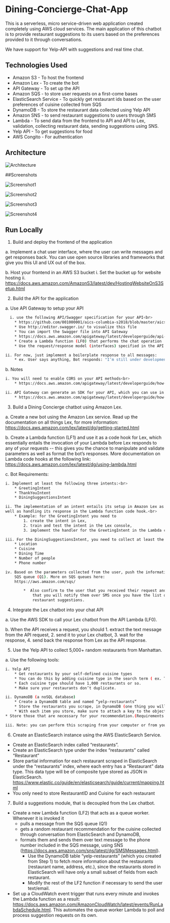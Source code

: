 
# Dining-Concierge-Chat-App

This is a serverless, micro service-driven web application created completely using AWS cloud services. The main application of this chatbot is to provide restaurant suggestions to its users based on the preferences provided to it through conversations.

We have support for Yelp-API with suggestions and real time chat.




## Technologies Used

- Amazon S3 - To host the frontend
- Amazon Lex - To create the bot
- API Gateway - To set up the API
- Amazon SQS - to store user requests on a first-come bases
- ElasticSearch Service - To quickly get restaurant ids based on the user preferences of cuisine collected from SQS
- DynamoDB - To store the restaurant data collected using Yelp API
- Amazon SNS - to send restaurant suggestions to users through SMS
- Lambda - To send data from the frontend to API and API to Lex, validation, collecting restaurant data, sending suggestions using SNS.
- Yelp API - To get suggestions for food
- AWS Congito - For authentication


## Architecture

![Architecture](https://github.com/Henish2000/Restaurant-Chatbot-Recommendation-System/blob/main/Screenshots/architecture_diagram.png)

##Screenshots

![Screenshot1](https://github.com/Henish2000/Restaurant-Chatbot-Recommendation-System/blob/main/Screenshots/chatbot1.png)

![Screenshot2](https://github.com/Henish2000/Restaurant-Chatbot-Recommendation-System/blob/main/Screenshots/chatbot2.png)

![Screenshot3](https://github.com/Henish2000/Restaurant-Chatbot-Recommendation-System/blob/main/Screenshots/chatbot3.png)

![Screenshot4](https://github.com/Henish2000/Restaurant-Chatbot-Recommendation-System/blob/main/Screenshots/chatbot4.png)


## Run Locally

1. Build and deploy the frontend of the application

a. Implement a chat user interface, where the user can write messages and get responses back. You can use open source libraries and frameworks that give you this UI and UX out of the box.

b. Host your frontend in an AWS S3 bucket i. Set the bucket up for website hosting ii. https://docs.aws.amazon.com/AmazonS3/latest/dev/HostingWebsiteOnS3Setup.html

2. Build the API for the application

a. Use API Gateway to setup your API

```bash
  i. use the following API/Swagger specification for your API<br>
    * https://github.com/001000001/aics-columbia-s2018/blob/master/aics-swagger.yaml
    * Use http://editor.swagger.io/ to visualize this file
    * You can import the Swagger file into API Gateway
    * https://docs.aws.amazon.com/apigateway/latest/developerguide/api-gateway-import-api.html
    * Create a Lambda function (LF0) that performs the chat operation
    * Use the request/response model (interfaces) specified in the API specification above

ii. For now, just implement a boilerplate response to all messages:
    * ex. User says anything, Bot responds: "I’m still under development. Please come back later."
```

b. Notes

```bash
i. You will need to enable CORS on your API methods<br>
    * https://docs.aws.amazon.com/apigateway/latest/developerguide/how-to-cors.html

ii. API Gateway can generate an SDK for your API, which you can use in your frontend. It will take care of calling your API, as well as session signing the API calls -- an important security feature<br>
    * https://docs.aws.amazon.com/apigateway/latest/developerguide/how-to-generate-sdk-javascript.html
```

3. Build a Dining Concierge chatbot using Amazon Lex.

a. Create a new bot using the Amazon Lex service. Read up the documentation on all things Lex, for more information: https://docs.aws.amazon.com/lex/latest/dg/getting-started.html

b. Create a Lambda function (LF1) and use it as a code hook for Lex, which essentially entails the invocation of your Lambda before Lex responds to any of your requests -- this gives you the chance to manipulate and validate parameters as well as format the bot’s responses. More documentation on Lambda code hooks at the following link: https://docs.aws.amazon.com/lex/latest/dg/using-lambda.html

c. Bot Requirements:

```bash
i. Implement at least the following three intents:<br>
    * GreetingIntent
    * ThankYouIntent
    * DiningSuggestionsIntent

ii. The implementation of an intent entails its setup in Amazon Lex as
well as handling its response in the Lambda function code hook.<br>
    * Example: for the GreetingIntent you need to
        1. create the intent in Lex,
        2. train and test the intent in the Lex console,
        3. implement the handler for the GreetingIntent in the Lambda code hook, such that when you receive a request for the GreetingIntent you compose a response such as “Hi there, how can I help?”

iii. For the DiningSuggestionsIntent, you need to collect at least the following pieces of information from the user, through conversation:
    * Location
    * Cuisine
    * Dining Time
    * Number of people
    * Phone number

iv. Based on the parameters collected from the user, push the information collected from the user (location, cuisine, etc.) to an
    SQS queue (Q1). More on SQS queues here:
    https://aws.amazon.com/sqs/

        *  Also confirm to the user that you received their request and
            that you will notify them over SMS once you have the list of
            restaurant suggestions.
```

4. Integrate the Lex chatbot into your chat API

a. Use the AWS SDK to call your Lex chatbot from the API Lambda (LF0).

b. When the API receives a request, you should 1. extract the text message from the API request, 2. send it to your Lex chatbot, 3. wait for the response, 4. send back the response from Lex as the API response.

5. Use the Yelp API to collect 5,000+ random restaurants from Manhattan.

a. Use the following tools:

```bash
i. Yelp API
    * Get restaurants by your self-defined cuisine types
    * You can do this by adding cuisine type in the search term ( ex. Term: chinese restaurants)
    * Each cuisine type should have 1,000 restaurants or so.
    * Make sure your restaurants don’t duplicate.

ii. DynamoDB (a noSQL database)
    * Create a DynamoDB table and named “yelp-restaurants”
    * Store the restaurants you scrape, in DynamoDB (one thing you will notice is that some restaurants might have more or ess fields than others, which makes DynamoDB ideal for storing this data)
    * With each item you store, make sure to attach a key to the object named “insertedAtTimestamp” with the value of the time and date of when you inserted the particular record
* Store those that are necessary for your recommendation.(Requirements: Business ID, Name, Address, Coordinates, Number of Reviews, Rating, Zip Code)

iii. Note: you can perform this scraping from your computer or from your AWS account -- your pick.
```

6. Create an ElasticSearch instance using the AWS ElasticSearch Service.

- Create an ElasticSearch index called “restaurants”.
- Create an ElasticSearch type under the index “restaurants” called “Restaurant”
- Store partial information for each restaurant scraped in ElasticSearch under the “restaurants” index, where each entry has a “Restaurant” data type. This data type will be of composite type stored as JSON in ElasticSearch. https://www.elastic.co/guide/en/elasticsearch/guide/current/mapping.html
- You only need to store RestaurantID and Cuisine for each restaurant

7. Build a suggestions module, that is decoupled from the Lex chatbot.

- Create a new Lambda function (LF2) that acts as a queue worker. Whenever it is invoked it
   - pulls a message from the SQS queue (Q1)
   - gets a random restaurant recommendation for the cuisine collected through conversation from ElasticSearch and DynamoDB,
   - formats them and sends them over text message to the phone number included in the SQS message, using SNS (https://docs.aws.amazon.com/sns/latest/dg/SMSMessages.html).
     - Use the DynamoDB table “yelp-restaurants” (which you created from Step 1) to fetch more information about the restaurants (restaurant name, address, etc.), since the restaurants stored in ElasticSearch will have only a small subset of fields from each restaurant.
     - Modify the rest of the LF2 function if necessary to send the user text/email.
- Set up a CloudWatch event trigger that runs every minute and invokes the Lambda function as a result: https://docs.aws.amazon.com/AmazonCloudWatch/latest/events/RunLabdaSchedule.html. This automates the queue worker Lambda to poll and process suggestion requests on its own.



